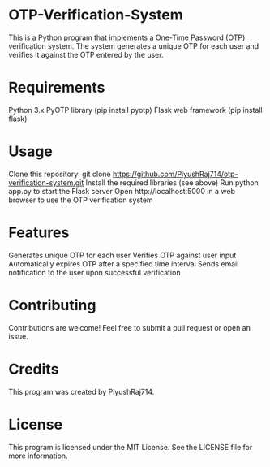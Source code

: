 # OTP-Verification-System

This is a Python program that implements a One-Time Password (OTP) verification system. The system generates a unique OTP for each user and verifies it against the OTP entered by the user.

# Requirements
Python 3.x
PyOTP library (pip install pyotp)
Flask web framework (pip install flask)

# Usage
Clone this repository: git clone https://github.com/PiyushRaj714/otp-verification-system.git
Install the required libraries (see above)
Run python app.py to start the Flask server
Open http://localhost:5000 in a web browser to use the OTP verification system

# Features
Generates unique OTP for each user
Verifies OTP against user input
Automatically expires OTP after a specified time interval
Sends email notification to the user upon successful verification

# Contributing
Contributions are welcome! Feel free to submit a pull request or open an issue.

# Credits
This program was created by PiyushRaj714.

# License
This program is licensed under the MIT License. See the LICENSE file for more information.
